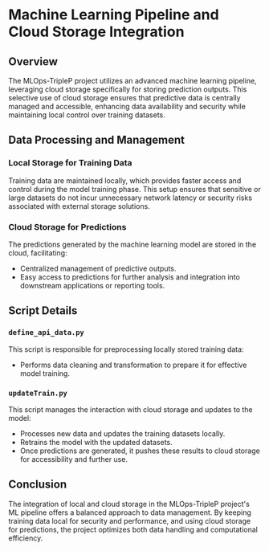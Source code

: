 # Machine Learning Pipeline and Cloud Storage Integration

## Overview

The MLOps-TripleP project utilizes an advanced machine learning pipeline, leveraging cloud storage specifically for storing prediction outputs. This selective use of cloud storage ensures that predictive data is centrally managed and accessible, enhancing data availability and security while maintaining local control over training datasets.

## Data Processing and Management

### Local Storage for Training Data

Training data are maintained locally, which provides faster access and control during the model training phase. This setup ensures that sensitive or large datasets do not incur unnecessary network latency or security risks associated with external storage solutions.

### Cloud Storage for Predictions

The predictions generated by the machine learning model are stored in the cloud, facilitating:
- Centralized management of predictive outputs.
- Easy access to predictions for further analysis and integration into downstream applications or reporting tools.

## Script Details

### `define_api_data.py`

This script is responsible for preprocessing locally stored training data:
- Performs data cleaning and transformation to prepare it for effective model training.

### `updateTrain.py`

This script manages the interaction with cloud storage and updates to the model:
- Processes new data and updates the training datasets locally.
- Retrains the model with the updated datasets.
- Once predictions are generated, it pushes these results to cloud storage for accessibility and further use.

## Conclusion

The integration of local and cloud storage in the MLOps-TripleP project's ML pipeline offers a balanced approach to data management. By keeping training data local for security and performance, and using cloud storage for predictions, the project optimizes both data handling and computational efficiency.


